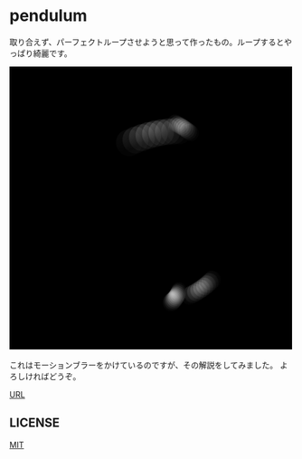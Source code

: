 # pendulum

取り合えず、パーフェクトループさせようと思って作ったもの。ループするとやっぱり綺麗です。  

![gif](./blur.gif)  

これはモーションブラーをかけているのですが、その解説をしてみました。 
よろしければどうぞ。  

[URL](URL)

## LICENSE

[MIT](LICENSE)
